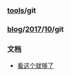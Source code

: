 ### [tools](../../tools.md)/git
### [blog](../../README.md)/[2017](../README.md)/[10](README.md)/git
### 文档
* [看这个就够了](https://github.com/geeeeeeeeek/git-recipes/wiki)
